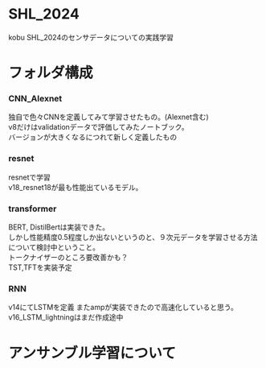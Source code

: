 # SHL_2024
kobu SHL_2024のセンサデータについての実践学習  

# フォルダ構成    
### CNN_Alexnet 
独自で色々CNNを定義してみて学習させたもの。(Alexnet含む)  
v8だけはvalidationデータで評価してみたノートブック。  
バージョンが大きくなるにつれて新しく定義したもの  
### resnet
resnetで学習  
v18_resnet18が最も性能出ているモデル。  
### transformer  
BERT, DistilBertは実装できた。  
しかし性能精度0.5程度しか出ないというのと、９次元データを学習させる方法について検討中ということ。  
トークナイザーのところ要改善かも？  
TST,TFTを実装予定
### RNN  
v14にてLSTMを定義
またampが実装できたので高速化していると思う。  
v16_LSTM_lightningはまだ作成途中

# アンサンブル学習について  
